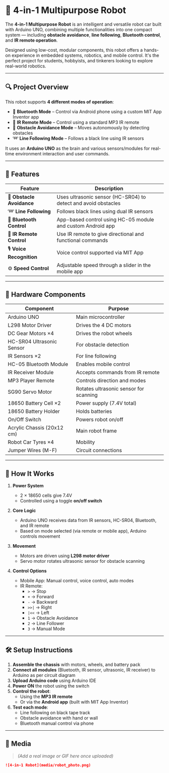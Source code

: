 # 🤖 4-in-1 Multipurpose Robot

The **4-in-1 Multipurpose Robot** is an intelligent and versatile robot car built with Arduino UNO, combining multiple functionalities into one compact system — including **obstacle avoidance**, **line following**, **Bluetooth control**, and **IR remote operation**.

Designed using low-cost, modular components, this robot offers a hands-on experience in embedded systems, robotics, and mobile control. It's the perfect project for students, hobbyists, and tinkerers looking to explore real-world robotics.

---

## 🔍 Project Overview

This robot supports **4 different modes of operation**:
- 🚗 **Bluetooth Mode** – Control via Android phone using a custom MIT App Inventor app
- 📡 **IR Remote Mode** – Control using a standard MP3 IR remote
- 🔁 **Obstacle Avoidance Mode** – Moves autonomously by detecting obstacles
- ➿ **Line Following Mode** – Follows a black line using IR sensors

It uses an **Arduino UNO** as the brain and various sensors/modules for real-time environment interaction and user commands.

---

## 🚀 Features

| Feature | Description |
|--------|-------------|
| 🔄 **Obstacle Avoidance** | Uses ultrasonic sensor (HC-SR04) to detect and avoid obstacles |
| ➿ **Line Following** | Follows black lines using dual IR sensors |
| 📱 **Bluetooth Control** | App-based control using HC-05 module and custom Android app |
| 📡 **IR Remote Control** | Use IR remote to give directional and functional commands |
| 🎙️ **Voice Recognition** | Voice control supported via MIT App |
| ⚙️ **Speed Control** | Adjustable speed through a slider in the mobile app |

---

## 🧰 Hardware Components

| Component | Purpose |
|----------|---------|
| Arduino UNO | Main microcontroller |
| L298 Motor Driver | Drives the 4 DC motors |
| DC Gear Motors ×4 | Drives the robot wheels |
| HC-SR04 Ultrasonic Sensor | For obstacle detection |
| IR Sensors ×2 | For line following |
| HC-05 Bluetooth Module | Enables mobile control |
| IR Receiver Module | Accepts commands from IR remote |
| MP3 Player Remote | Controls direction and modes |
| SG90 Servo Motor | Rotates ultrasonic sensor for scanning |
| 18650 Battery Cell ×2 | Power supply (7.4V total) |
| 18650 Battery Holder | Holds batteries |
| On/Off Switch | Powers robot on/off |
| Acrylic Chassis (20x12 cm) | Main robot frame |
| Robot Car Tyres ×4 | Mobility |
| Jumper Wires (M-F) | Circuit connections |

---

## 🔧 How It Works

1. **Power System**  
   - 2 × 18650 cells give 7.4V  
   - Controlled using a toggle **on/off switch**

2. **Core Logic**  
   - Arduino UNO receives data from IR sensors, HC-SR04, Bluetooth, and IR remote  
   - Based on mode selected (via remote or mobile app), Arduino controls movement

3. **Movement**  
   - Motors are driven using **L298 motor driver**  
   - Servo motor rotates ultrasonic sensor for obstacle scanning

4. **Control Options**  
   - Mobile App: Manual control, voice control, auto modes  
   - IR Remote: 
     - `>` → Stop  
     - `+` → Forward  
     - `-` → Backward  
     - `>>|` → Right  
     - `|<<` → Left  
     - `1` → Obstacle Avoidance  
     - `2` → Line Follower  
     - `3` → Manual Mode

---

## 🛠️ Setup Instructions

1. **Assemble the chassis** with motors, wheels, and battery pack
2. **Connect all modules** (Bluetooth, IR sensor, ultrasonic, IR receiver) to Arduino as per circuit diagram
3. **Upload Arduino code** using Arduino IDE
4. **Power ON** the robot using the switch
5. **Control the robot**:
   - Using the **MP3 IR remote**
   - Or via the **Android app** (built with MIT App Inventor)
6. **Test each mode**:
   - Line following on black tape track
   - Obstacle avoidance with hand or wall
   - Bluetooth manual control via phone

---

## 📸 Media

> *(Add a real image or GIF here once uploaded)*

```markdown
![4-in-1 Robot](media/robot_photo.png)
